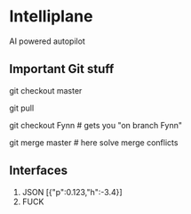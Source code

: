 # Intelliplane
AI powered autopilot 

## Important Git stuff
git checkout master 

git pull

git checkout Fynn      # gets you "on branch Fynn"

git merge master   # here solve merge conflicts

## Interfaces
1. JSON [{"p":0.123,"h":-3.4}]
2. FUCK